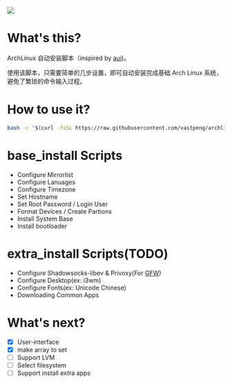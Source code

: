 ![](https://raw.githubusercontent.com/vastpeng/pic-storage/master/ND6Zjw.png)

# What's this?

ArchLinux 自动安装脚本（inspired by [aui](https://github.com/helmuthdu/aui))。

使用该脚本，只需要简单的几步设置，即可自动安装完成基础 Arch Linux  系统，避免了繁琐的命令输入过程。

# How to use it?

```bash
bash -c "$(curl -fsSL https://raw.githubusercontent.com/vastpeng/archlinux_install/master/base_install.sh)"
```

# base_install Scripts

* Configure Mirrorlist
* Configure Lanuages
* Configure Timezone
* Set Hostname
* Set Root Password / Login User
* Format Devices / Create Partions
* Install System Base
* Install bootloader

# extra_install Scripts(TODO)

* Configure Shadowsocks-libev & Privoxy(For [GFW](https://en.wikipedia.org/wiki/Great_Firewall))
* Configure Desktop(ex: i3wm)
* Configure Fonts(ex: Unicode Chinese)
* Downloading Common Apps


# What's next?

- [x] User-interface
- [x] make array to set
- [ ] Support LVM
- [ ] Select filesystem
- [ ] Support install extra apps